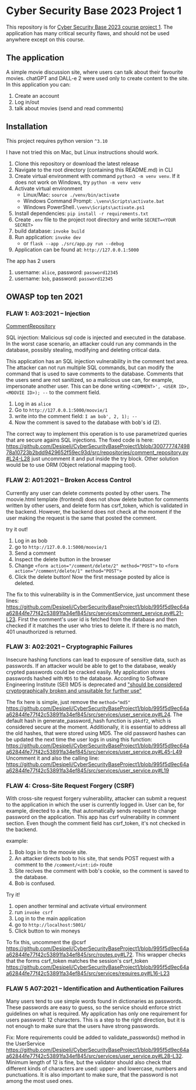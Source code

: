 # Cyber Security Base 2023 Project 1

This repository is for [Cyber Security Base 2023 course project 1](https://cybersecuritybase.mooc.fi/module-3.1). The application has many critical security flaws, and should not be used anywhere except on this course.

## The application

A simple movie discussion site, where users can talk about their favourite movies. chatGPT and DALL-e 2 were used only to create content to the site. In this application you can:
1. Create an account
2. Log in/out
3. talk about movies (send and read comments)

## Installation

This project requires python version `^3.10`

I have not tried this on Mac, but Linux instructions should work.

1. Clone this repository or download the latest release
2. Navigate to the root directory (containing this README.md) in CLI
3. Create virtual environment with command `python3 -m venv venv`. If it does not work on Windows, try `python -m venv venv`
4. Activate virtual environment
    - Linux/Mac: `source ./venv/bin/activate`
    - Windows Command Prompt: `.\venv\Scripts\activate.bat`
    - Windows PowerShell`.\venv\Scripts\activate.ps1`
5. Install dependencies: `pip install -r requirements.txt`
6. Create `.env` file to the project root directory and write `SECRET=<YOUR SECRET>`
7. build database: `invoke build`
8. Run application: `invoke dev`
    - or `flask --app ./src/app.py run --debug`
9. Application can be found at: `http://127.0.0.1:5000`

The app has 2 users
1. username: `alice`, password: `password12345`
2. username: `bob`, password: `password12345`


## OWASP top ten 2021

### FLAW 1: A03:2021 – Injection

[CommentRepository](https://github.com/Desipeli/CyberSecurityBaseProject1/blob/main/src/repositories/comment_repository.py)

SQL injection: Malicious sql code is injected and executed in the database. In the worst case scenario, an attacker could run any commands in the database, possibly stealing, modifying and deleting critical data.

This application has an SQL injection vulnerability in the comment text area. The attacker can not run multiple SQL commands, but can modify the command that is used to save comments to the database. Comments that the users send are not sanitized, so a malicious use can, for example, impersonate another user. This can be done writing `<COMMENT>', <USER ID>, <MOOVIE ID>); --` to the comment field.
1. Log in as `alice`
2. Go to `http://127.0.0.1:5000/moovie/1`
3. write into the comment field: `I am bob', 2, 1); --`
4. Now the comment is saved to the database with bob's id (2).

The correct way to implement this operation is to use parametrized queries that are secure agains SQL injections. The fixed code is here: https://github.com/Desipeli/CyberSecurityBaseProject1/blob/30077774749878a10723b2bdd9429652f59ec93d/src/repositories/comment_repository.py#L24-L28 just uncomment it and put inside the try block. Other solution would be to use ORM (Object relational mapping tool).


### FLAW 2: A01:2021 – Broken Access Control

Currently any user can delete comments posted by other users. The moovie.html template (frontend) does not show delete button for comments written by other users, and delete form has csrf_token, which is validated in the backend. However, the backend does not check at the moment if the user making the request is the same that posted the comment.

try it out!
1. Log in as bob
2. go to `http://127.0.0.1:5000/moovie/1`
3. Send a comment
4. Inspect the delete button in the browser
5. Change `<form action="/comment/delete/2" method="POST">` to `<form action="/comment/delete/1" method="POST">`
6. Click the delete button! Now the first message posted by alice is deleted.

The fix to this vulnerability is in the CommentService, just uncomment these lines: https://github.com/Desipeli/CyberSecurityBaseProject1/blob/995f5d9ec64aa62844fe77f42c53891fa34ef845/src/services/comment_service.py#L21-L23. First the comment's user id is fetched from the database and then checked if it matches the user who tries to delete it. If there is no match, 401 unauthorized is returned.

### FLAW 3: A02:2021 – Cryptographic Failures

Insecure hashing functions can lead to exposure of sensitive data, such as passwords. If an attacker would be able to get to the database, weakly crypted passwords could be cracked easily. My application stores passwords hashed with `MD5` to the database. According to Software Engineering Institute (SEI) MD5 is deprecated and ["should be considered cryptographically broken and unsuitable for further use"](https://www.kb.cert.org/vuls/id/836068)

The fix here is simple, just remove the `method="md5"` https://github.com/Desipeli/CyberSecurityBaseProject1/blob/995f5d9ec64aa62844fe77f42c53891fa34ef845/src/services/user_service.py#L24. The default hash in generate_password_hash function is `pbkdf2`, which is considered secure at the moment. Additionally, it is essential to address all the old hashes, that were stored using MD5. The old password hashes can be updated the next time the user logs in using this function: https://github.com/Desipeli/CyberSecurityBaseProject1/blob/995f5d9ec64aa62844fe77f42c53891fa34ef845/src/services/user_service.py#L45-L49 Uncomment it and also the calling line: https://github.com/Desipeli/CyberSecurityBaseProject1/blob/995f5d9ec64aa62844fe77f42c53891fa34ef845/src/services/user_service.py#L19

### FLAW 4: Cross-Site Request Forgery (CSRF) 

With cross-site request forgery vulnerability, attacker can submit a request to the application in which the user is currently logged in. User can be, for example, directed to a site, that automatically sends request to change password on the application. This app has csrf vulnerability in comment section. Even though the comment field has csrf_token, it's not checked in the backend.

example:
1. Bob logs in to the moovie site.
2. An attacker directs bob to his site, that sends POST request with a comment to the `/comment/<int:id>` route
3. Site recives the comment with bob's cookie, so the comment is saved to the database.
4. Bob is confused.

Try it!

1.  open another terminal and activate virtual environment
2. run `invoke csrf`
3. Log in to the main application
4. go to `http://localhost:5001/`
5. Click button to win moneys

To fix this, uncomment the @csrf https://github.com/Desipeli/CyberSecurityBaseProject1/blob/995f5d9ec64aa62844fe77f42c53891fa34ef845/src/routes.py#L72. This wrapper checks that the forms csrf_token matches the session's csrf_token https://github.com/Desipeli/CyberSecurityBaseProject1/blob/995f5d9ec64aa62844fe77f42c53891fa34ef845/src/services/requires.py#L16-L23

### FLAW 5 A07:2021 – Identification and Authentication Failures

Many users tend to use simple words found in dictionaries as passwords. These passwords are easy to guess, so the service should enforce strict guidelines on what is required. My application has only one requirement for users password: 12 characters. This is a step to the right direction, but it is not enough to make sure that the users have strong passwords.

Fix: More requirements could be added to validate_passwords() method in the UserService https://github.com/Desipeli/CyberSecurityBaseProject1/blob/995f5d9ec64aa62844fe77f42c53891fa34ef845/src/services/user_service.py#L28-L32. Minimum length of 12 is fine, but the validator should also check that different kinds of characters are used: upper- and lowercase, numbers and punctuations. It is also important to make sure, that the password is not among the most used ones.
